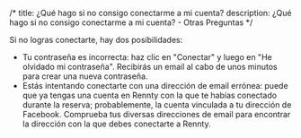 /*title: ¿Qué hago si no consigo conectarme a mi cuenta?description: ¿Qué hago si no consigo conectarme a mi cuenta? - Otras Preguntas*/Si no logras conectarte, hay dos posibilidades:* Tu contraseña es incorrecta: haz clic en "Conectar" y luego en "He olvidado mi contraseña". Recibirás un email al cabo de unos minutos para crear una nueva contraseña.* Estás intentando conectarte con una dirección de email errónea: puede que ya tengas una cuenta en Rennty con la que te habías conectado durante la reserva; probablemente, la cuenta vinculada a tu dirección de Facebook. Comprueba tus diversas direcciones de email para encontrar la dirección con la que debes conectarte a Rennty.
